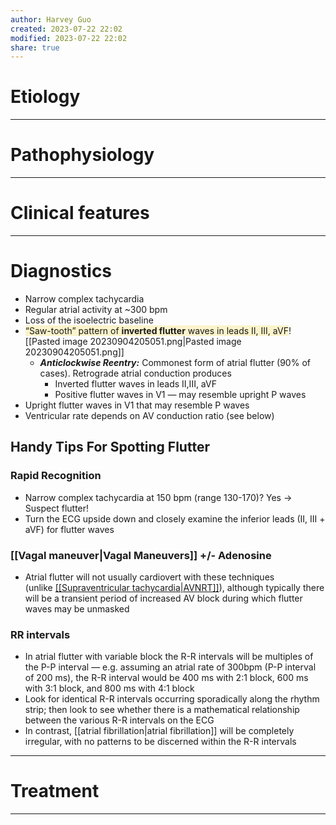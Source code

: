 ```yaml
---
author: Harvey Guo
created: 2023-07-22 22:02
modified: 2023-07-22 22:02
share: true
---
```

# Etiology


---
# Pathophysiology


---
# Clinical features


---
# Diagnostics
- Narrow complex tachycardia
- Regular atrial activity at ~300 bpm
- Loss of the isoelectric baseline
- <span style="background:rgba(240, 200, 0, 0.2)">“Saw-tooth” pattern of **inverted flutter** waves in leads II, III, aVF</span>![[Pasted image 20230904205051.png|Pasted image 20230904205051.png]]
	- **_Anticlockwise Reentry:_** Commonest form of atrial flutter (90% of cases). Retrograde atrial conduction produces
		- Inverted flutter waves in leads II,III, aVF
		- Positive flutter waves in V1 — may resemble upright P waves
- Upright flutter waves in V1 that may resemble P waves
- Ventricular rate depends on AV conduction ratio (see below)
## **Handy Tips For Spotting Flutter**
### Rapid Recognition
- Narrow complex tachycardia at 150 bpm (range 130-170)? Yes -> Suspect flutter!
- Turn the ECG upside down and closely examine the inferior leads (II, III + aVF) for flutter waves
### [[Vagal maneuver|Vagal Maneuvers]] +/- Adenosine
- Atrial flutter will not usually cardiovert with these techniques (unlike [[[Supraventricular tachycardia|AVNRT]]](https://litfl.com/supraventricular-tachycardia-svt-ecg-library/)), although typically there will be a transient period of increased AV block during which flutter waves may be unmasked
### RR intervals
- In atrial flutter with variable block the R-R intervals will be multiples of the P-P interval — e.g. assuming an atrial rate of 300bpm (P-P interval of 200 ms), the R-R interval would be 400 ms with 2:1 block, 600 ms with 3:1 block, and 800 ms with 4:1 block
- Look for identical R-R intervals occurring sporadically along the rhythm strip; then look to see whether there is a mathematical relationship between the various R-R intervals on the ECG
- In contrast, [[atrial fibrillation|atrial fibrillation]] will be completely irregular, with no patterns to be discerned within the R-R intervals

---
# Treatment


---

